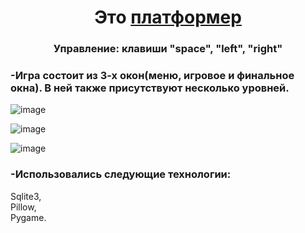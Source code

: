 <h1 align="center">Это <a href="https://daniilshat.ru/" target="_blank">платформер</a> 

<h3 align="center">Управление: клавиши "space", "left", "right"</h3>

### -Игра состоит из 3-х окон(меню, игровое и финальное окна). В ней также присутствуют несколько уровней.

![image](https://user-images.githubusercontent.com/116963664/214650916-6c609578-5b43-4fec-8fbc-d95e74b9d6d3.png)

![image](https://user-images.githubusercontent.com/116963664/214650612-983653dc-a3f3-41e1-bdea-368afe152c03.png)

![image](https://user-images.githubusercontent.com/116963664/214651639-97de03d3-0b54-45e6-b0e4-ac8ed17d1e18.png)

### -Использовались следующие технологии:
   Sqlite3,<br/>
   Pillow,<br/>
   Pygame.<br/>


  
